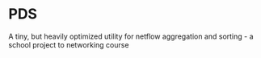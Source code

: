 PDS
===

A tiny, but heavily optimized utility for netflow aggregation and sorting - a school project to networking course
